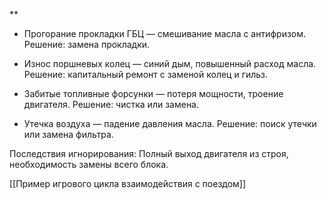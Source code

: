 **

- Прогорание прокладки ГБЦ — смешивание масла с антифризом. Решение: замена прокладки.
    
- Износ поршневых колец — синий дым, повышенный расход масла. Решение: капитальный ремонт с заменой колец и гильз.
    
- Забитые топливные форсунки — потеря мощности, троение двигателя. Решение: чистка или замена.
    
- Утечка воздуха — падение давления масла. Решение: поиск утечки или замена фильтра.
    

Последствия игнорирования: Полный выход двигателя из строя, необходимость замены всего блока.



[[Пример игрового цикла взаимодействия с поездом]]